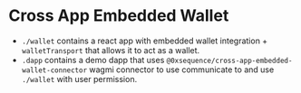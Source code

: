 # Cross App Embedded Wallet

- `./wallet` contains a react app with embedded wallet integration + `walletTransport` that allows it to act as a wallet.
- `.dapp` contains a demo dapp that uses `@0xsequence/cross-app-embedded-wallet-connector` wagmi connector to use communicate to and use `./wallet` with user permission.
